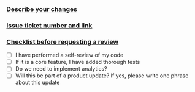 ### <u>Describe your changes</u>

### <u>Issue ticket number and link</u>

### <u>Checklist before requesting a review</u>
- [ ] I have performed a self-review of my code
- [ ] If it is a core feature, I have added thorough tests
- [ ] Do we need to implement analytics?
- [ ] Will this be part of a product update? If yes, please write one phrase about this update
